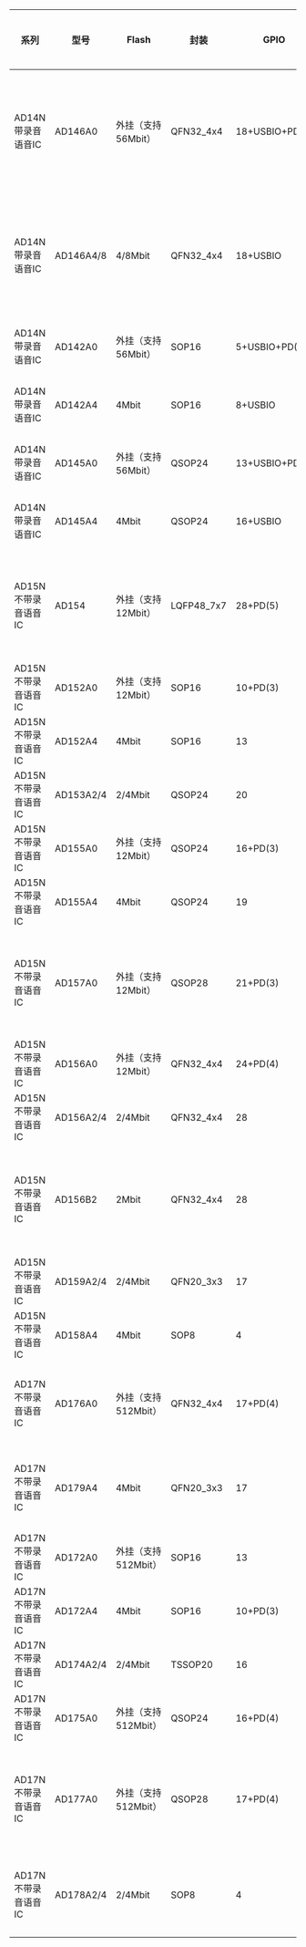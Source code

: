 系列|型号|Flash|封装|GPIO|WAKUP|UART|IIC|IIS|SPI|PWM|ADC_CH|IRDA红外接收|MIC|AUX|FUSB|SDIO|ClassD APA|模拟音频输出 DAC|软关机|休眠|工作|串口升级|解码格式|应用场景
-|-|-|-|-|-|-|-|-|-|-|-|-|-|-|-|-|-|-|-|-|-|-|-|-|
AD14N 带录音语音IC|AD146A0|外挂（支持56Mbit）|QFN32_4x4|18+USBIO+PD(5)|8|2|1|1|1|6|14CH|√|√|√|√|√|√|√|＜2uA|＜30uA|~5mA|√|1.fla,flb,flc; 2.a,b,e; 3.midi; 4.ump3;|AD14N全封装，带录音功能语音MCU；传统插卡音箱；
AD14N 带录音语音IC|AD146A4/8|4/8Mbit|QFN32_4x4|18+USBIO|8|2|1|1|1|6|14CH|√|√|√|√|√|√|√|＜2uA|＜30uA|~5mA|√|1.fla,flb,flc; 2.a,b,e; 3.midi; 4.ump3;|AD14N全封装，带录音功能语音MCU；传统插卡音箱；
AD14N 带录音语音IC|AD142A0|外挂（支持56Mbit）|SOP16|5+USBIO+PD(3)|7|2|1|×|1|1|7CH|√|√|√|√|√|√|√|＜2uA|＜30uA|~5mA|√|1.fla,flb,flc; 2.a,b,e; 3.midi; 4.ump3;|带录音功能语音MCU；
AD14N 带录音语音IC|AD142A4|4Mbit|SOP16|8+USBIO|8|2|1|×|1|3|5CH|√|√|√|√|√|√|√|＜2uA|＜30uA|~5mA|√|1.fla,flb,flc; 2.a,b,e; 3.midi; 4.ump3;|带录音功能语音MCU；
AD14N 带录音语音IC|AD145A0|外挂（支持56Mbit）|QSOP24|13+USBIO+PD(3)|8|2|1|1|1|4|11CH|√|√|√|√|√|√|√|＜2uA|＜30uA|~5mA|√|1.fla,flb,flc; 2.a,b,e; 3.midi; 4.ump3;|带录音功能语音MCU；
AD14N 带录音语音IC|AD145A4|4Mbit|QSOP24|16+USBIO|8|2|1|1|1|6|13CH|√|√|√|√|√|√|√|＜2uA|＜30uA|~5mA|√|1.fla,flb,flc; 2.a,b,e; 3.midi; 4.ump3;|带录音功能语音MCU；
AD15N 不带录音语音IC|AD154|外挂（支持12Mbit）|LQFP48_7x7|28+PD(5)|12|2|1|×|1|6|14CH|√|×|×|×|√|√|×|＜2uA|＜30uA|~5mA|√|1.fla,flb,flc; 2.a,b,e; 3.midi;|AD15N全封装，开发板专用封装，语音MCU；
AD15N 不带录音语音IC|AD152A0|外挂（支持12Mbit）|SOP16|10+PD(3)|10|2|1|×|1|1|8CH|√|×|×|×|√|√|×|＜2uA|＜30uA|~5mA|√|1.fla,flb,flc; 2.a,b,e; 3.midi;|语音MCU
AD15N 不带录音语音IC|AD152A4|4Mbit|SOP16|13|12|2|1|×|1|3|10CH|√|×|×|×|√|√|×|＜2uA|＜30uA|~5mA|√|1.fla,flb,flc; 2.a,b,e; 3.midi;|语音MCU
AD15N 不带录音语音IC|AD153A2/4|2/4Mbit|QSOP24|20|12|2|1|×|1|6|12CH|√|×|×|×|√|√|×|＜2uA|＜30uA|~5mA|√|1.fla,flb,flc; 2.a,b,e; 3.midi;|语音MCU
AD15N 不带录音语音IC|AD155A0|外挂（支持12Mbit）|QSOP24|16+PD(3)|12|2|1|×|1|6|10CH|√|×|×|×|√|√|×|＜2uA|＜30uA|~5mA|√|1.fla,flb,flc; 2.a,b,e; 3.midi;|语音MCU
AD15N 不带录音语音IC|AD155A4|4Mbit|QSOP24|19|12|2|1|×|1|6|12CH|√|×|×|×|√|√|×|＜2uA|＜30uA|~5mA|√|1.fla,flb,flc; 2.a,b,e; 3.midi;|语音MCU
AD15N 不带录音语音IC|AD157A0|外挂（支持12Mbit）|QSOP28|21+PD(3)|12|2|1|×|1|6|12CH|√|×|×|×|√|√|×|＜2uA|＜30uA|~5mA|√|1.fla,flb,flc; 2.a,b,e; 3.midi;|语音MCU（适合单面板LAYOUT的最多管脚封装）
AD15N 不带录音语音IC|AD156A0|外挂（支持12Mbit）|QFN32_4x4|24+PD(4)|12|2|1|×|1|4|12CH|√|×|×|×|√|√|×|＜2uA|＜30uA|~5mA|√|1.fla,flb,flc; 2.a,b,e; 3.midi;|QFN全封装语音MCU
AD15N 不带录音语音IC|AD156A2/4|2/4Mbit|QFN32_4x4|28|12|2|1|×|1|6|14|√|×|×|×|√|√|×|＜2uA|＜30uA|~5mA|√|1.fla,flb,flc; 2.a,b,e; 3.midi;|QFN全封装语音MCU
AD15N 不带录音语音IC|AD156B2|2Mbit|QFN32_4x4|28|12|2|1|×|1|6|14CH|√|×|×|×|√|√|×|＜2uA|＜30uA|~5mA|√|1.fla,flb,flc; 2.a,b,e; 3.midi;|HPVDD引脚独立供电，语音MCU或充电仓MCU应用；
AD15N 不带录音语音IC|AD159A2/4|2/4Mbit|QFN20_3x3|17|12|2|1|×|1|6|10CH|√|×|×|×|√|√|×|＜2uA|＜30uA|~5mA|√|1.fla,flb,flc; 2.a,b,e; 3.midi;|3x3小尺寸封装
AD15N 不带录音语音IC|AD158A4|4Mbit|SOP8|4|4|2|1|×|1|映射方式|×|√|×|×|×|×|√|×|＜2uA|＜30uA|~5mA|√|1.fla,flb,flc; 2.a,b,e; 3.midi;|SOP8语音IC
AD17N 不带录音语音IC|AD176A0|外挂（支持512Mbit）|QFN32_4x4|17+PD(4)|12|2|1|×|2|4|13CH|√|×|×|×|×|√|×|＜2uA|＜25uA|~5mA|√|1.fla,flb,flc; 2.a,b,e; 3.midi;|AD17N全封装语音MCU，开发板的封装
AD17N 不带录音语音IC|AD179A4|4Mbit|QFN20_3x3|17|12|2|1|×|2|4|13CH|√|×|×|×|×|√|×|＜2uA|＜25uA|~5mA|√|1.fla,flb,flc; 2.a,b,e; 3.midi;|内置Flash全引脚，小尺寸封装语音MCU
AD17N 不带录音语音IC|AD172A0|外挂（支持512Mbit）|SOP16|13|12|2|1|×|2|4|10CH|√|×|×|×|×|√|×|＜2uA|＜25uA|~5mA|√|1.fla,flb,flc; 2.a,b,e; 3.midi;|语音MCU
AD17N 不带录音语音IC|AD172A4|4Mbit|SOP16|10+PD(3)|10|2|1|×|2|4|7CH|√|×|×|×|×|√|×|＜2uA|＜25uA|~5mA|√|1.fla,flb,flc; 2.a,b,e; 3.midi;|语音MCU
AD17N 不带录音语音IC|AD174A2/4|2/4Mbit|TSSOP20|16|12|2|1|×|2|4|13CH|√|×|×|×|×|√|×|＜2uA|＜25uA|~5mA|√|1.fla,flb,flc; 2.a,b,e; 3.midi;|语音MCU
AD17N 不带录音语音IC|AD175A0|外挂（支持512Mbit）|QSOP24|16+PD(4)|12|2|1|×|2|4|13CH|√|×|×|×|×|√|×|＜2uA|＜25uA|~5mA|√|1.fla,flb,flc; 2.a,b,e; 3.midi;|语音MCU
AD17N 不带录音语音IC|AD177A0|外挂（支持512Mbit）|QSOP28|17+PD(4)|12|2|1|×|2|4|13CH|√|×|×|×|×|√|×|＜2uA|＜25uA|~5mA|√|1.fla,flb,flc; 2.a,b,e; 3.midi;|语音MCU（适合单面板LAYOUT的最多管脚封装）
AD17N 不带录音语音IC|AD178A2/4|2/4Mbit|SOP8|4|4|2路 映射方式|1|×|2路映射方式|4路映射方式|2|√|×|×|×|×|√|×|＜2uA|＜25uA|~5mA|√|1.fla,flb,flc; 2.a,b,e; 3.midi;|SOP8语音IC